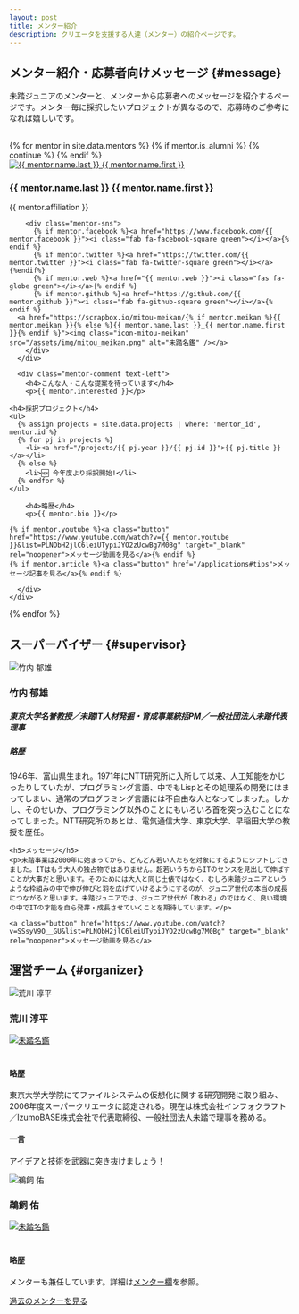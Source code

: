 ```yaml
---
layout: post
title: メンター紹介
description: クリエータを支援する人達（メンター）の紹介ページです。
---
```


## メンター紹介・応募者向けメッセージ {#message}

未踏ジュニアのメンターと、メンターから応募者へのメッセージを紹介するページです。メンター毎に採択したいプロジェクトが異なるので、応募時のご参考になれば嬉しいです。

<br>

<div class="mentors flex">
  {% for mentor in site.data.mentors %}
    {% if mentor.is_alumni %} {% continue %} {% endif %}
    <div class="mentor" id="{{ mentor.id }}">
      <a href='#{{ mentor.id }}'><img src='/assets/img/spinner.svg' data-src="/assets/img/mentors/{{ mentor.img }}" alt="{{ mentor.name.last }} {{ mentor.name.first }}" class="mentor-img lazyload" loading='lazy'></a>
      <div class="mentor-info">
        <h3 class="mentor-name"><a href='#{{ mentor.id }}' style='color: inherit; text-decoration: none;'>{{ mentor.name.last }} {{ mentor.name.first }}</a></h3>
        <p>{{ mentor.affiliation }}</p>

        <div class="mentor-sns">
          {% if mentor.facebook %}<a href="https://www.facebook.com/{{ mentor.facebook }}"><i class="fab fa-facebook-square green"></i></a>{% endif %}
          {% if mentor.twitter %}<a href="https://twitter.com/{{ mentor.twitter }}"><i class="fab fa-twitter-square green"></i></a>{%endif%}
          {% if mentor.web %}<a href="{{ mentor.web }}"><i class="fas fa-globe green"></i></a>{% endif %}
          {% if mentor.github %}<a href="https://github.com/{{ mentor.github }}"><i class="fab fa-github-square green"></i></a>{% endif %}
	  <a href="https://scrapbox.io/mitou-meikan/{% if mentor.meikan %}{{ mentor.meikan }}{% else %}{{ mentor.name.last }}_{{ mentor.name.first }}{% endif %}"><img class="icon-mitou-meikan" src="/assets/img/mitou_meikan.png" alt="未踏名鑑" /></a>
        </div>
      </div>

      <div class="mentor-comment text-left">
        <h4>こんな人・こんな提案を待っています</h4>
        <p>{{ mentor.interested }}</p>

	<h4>採択プロジェクト</h4>
	<ul>
	  {% assign projects = site.data.projects | where: 'mentor_id', mentor.id %}
	  {% for pj in projects %}
	    <li><a href="/projects/{{ pj.year }}/{{ pj.id }}">{{ pj.title }}</a></li>
	  {% else %}
	    <li>🆕 今年度より採択開始!</li>
	  {% endfor %}
	</ul>

        <h4>略歴</h4>
        <p>{{ mentor.bio }}</p>

	{% if mentor.youtube %}<a class="button" href="https://www.youtube.com/watch?v={{ mentor.youtube }}&list=PLNObH2jlC6leiUTypiJYO2zUcwBg7M0Bg" target="_blank" rel="noopener">メッセージ動画を見る</a>{% endif %}
	{% if mentor.article %}<a class="button" href="/applications#tips">メッセージ記事を見る</a>{% endif %}
	
      </div>
    </div>
  {% endfor %}
</div>


## スーパーバイザー {#supervisor}

<div class="sv">
  <div class="sv-left">
    <img src='/assets/img/spinner.svg' data-src="/assets/img/mentors/takeuchi.webp" alt="竹内 郁雄" class="sv-img lazyload" loading="lazy">
    <h3 class="mentor-name">竹内 郁雄</h3>
    <h5>東京大学名誉教授／未踏IT人材発掘・育成事業統括PM／一般社団法人未踏代表理事</h5>
  </div>

  <div class="sv-right text-left">
    <h5>略歴</h5>
    <p>1946年、富山県生まれ。1971年にNTT研究所に入所して以来、人工知能をかじったりしていたが、プログラミング言語、中でもLispとその処理系の開発にはまってしまい、通常のプログラミング言語には不自由な人となってしまった。しかし、そのせいか、プログラミング以外のことにもいろいろ首を突っ込むことになってしまった。NTT研究所のあとは、電気通信大学、東京大学、早稲田大学の教授を歴任。</p>

    <h5>メッセージ</h5>
    <p>未踏事業は2000年に始まってから、どんどん若い人たちを対象にするようにシフトしてきました。ITはもう大人の独占物ではありません。超若いうちからITのセンスを見出して伸ばすことが大事だと思います。そのためには大人と同じ土俵ではなく、むしろ未踏ジュニアというような枠組みの中で伸び伸びと羽を広げていけるようにするのが、ジュニア世代の本当の成長につながると思います。未踏ジュニアでは、ジュニア世代が「教わる」のではなく、良い環境の中でITの才能を自ら発芽・成長させていくことを期待しています。</p>

    <a class="button" href="https://www.youtube.com/watch?v=SSsyV9O__GU&list=PLNObH2jlC6leiUTypiJYO2zUcwBg7M0Bg" target="_blank" rel="noopener">メッセージ動画を見る</a>
  </div>
</div>


## 運営チーム {#organizer}

<div class="flex">
  <div class="mentor">
    <img src='/assets/img/spinner.svg' data-src="/assets/img/mentors/arakawa.webp" alt="荒川 淳平" class="mentor-img lazyload" loading="lazy">
    <div class="mentor-info" style="padding-bottom: 20px;">
      <h3 class="mentor-name">荒川 淳平</h3>
      <div class="mentor-sns">
        <a href="https://www.facebook.com/jumpei.arakawa"><i class="fab fa-facebook-square green"></i></a>
        <a href="https://scrapbox.io/mitou-meikan/荒川_淳平"><img class="icon-mitou-meikan" src="/assets/img/mitou_meikan.png" alt="未踏名鑑" /></a>
      </div>
    </div>
    <div class="mentor-comment text-left">
      <h4>略歴</h4>
      <p>東京大学大学院にてファイルシステムの仮想化に関する研究開発に取り組み、2006年度スーパークリエータに認定される。現在は株式会社インフォクラフト／IzumoBASE株式会社で代表取締役、一般社団法人未踏で理事を務める。</p>
      <h4>一言</h4>
      <p>アイデアと技術を武器に突き抜けましょう！</p>
    </div>
  </div>

  <div class="mentor">
      <img src='/assets/img/spinner.svg' data-src="/assets/img/mentors/ukai.webp" alt="鵜飼 佑" class="mentor-img lazyload" loading="lazy">
    <div class="mentor-info" style="padding-bottom: 20px;">
      <h3 class="mentor-name">鵜飼 佑</h3>
      <div class="mentor-sns">
        <a href="https://www.facebook.com/ukai.yu"><i class="fab fa-facebook-square green"></i></a>
      	<a href="https://twitter.com/ukkaripon"><i class="fab fa-twitter-square green"></i></a>
        <a href="https://scrapbox.io/mitou-meikan/鵜飼_佑"><img class="icon-mitou-meikan" src="/assets/img/mitou_meikan.png" alt="未踏名鑑" /></a>
      </div>
    </div>
    <div class="mentor-comment text-left">
      <h4>略歴</h4>
      <p>メンターも兼任しています。詳細は<a href="/mentors#ukai_yuu">メンター欄</a>を参照。</p>
    </div>
  </div>

  <a class="button" href='/alumni'>過去のメンターを見る</a>
</div>
